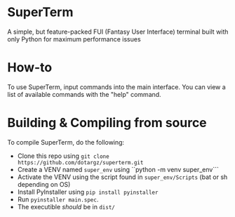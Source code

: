 # SuperTerm
A simple, but feature-packed FUI (Fantasy User Interface) terminal built with only Python for maximum performance issues 

# How-to
To use SuperTerm, input commands into the main interface. You can view a list of available commands with the "help" command.

# Building & Compiling from source
To compile SuperTerm, do the following:
- Clone this repo using ``git clone https://github.com/dotargz/superterm.git``
- Create a VENV named ``super_env`` using ``python -m venv super_env```
- Activate the VENV using the script found in ``super_env/Scripts`` (bat or sh depending on OS)
- Install PyInstaller using ``pip install pyinstaller``
- Run ``pyinstaller main.spec``. 
- The executible *should* be in ``dist/``
